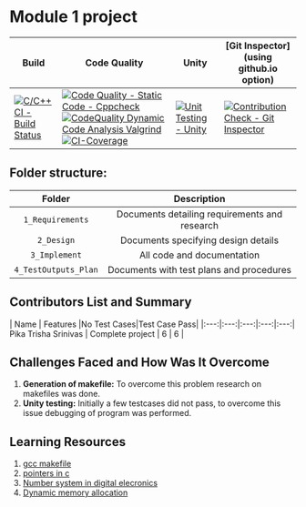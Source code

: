 # Module 1 project

Build | Code Quality | Unity | [Git Inspector](using github.io option)
------|----------|-------|--------------
[![C/C++ CI - Build Status](https://github.com/chaitanyavempalli/M2_EmbSys_/actions/workflows/c%20CI.yml/badge.svg)](https://github.com/chaitanyavempalli/M2_EmbSys_/actions/workflows/c%20CI.yml) | [![Code Quality - Static Code - Cppcheck](https://github.com/chaitanyavempalli/M2_EmbSys_/actions/workflows/cppcheck.yml/badge.svg)](https://github.com/chaitanyavempalli/M2_EmbSys_/actions/workflows/cppcheck.yml) [![CodeQuality Dynamic Code Analysis Valgrind](https://github.com/chaitanyavempalli/M2_EmbSys_/actions/workflows/code%20q%20dynamic.yml/badge.svg)](https://github.com/chaitanyavempalli/M2_EmbSys_/actions/workflows/code%20q%20dynamic.yml) [![CI-Coverage](https://github.com/chaitanyavempalli/M2_EmbSys_/actions/workflows/gcov.yml/badge.svg)](https://github.com/chaitanyavempalli/M2_EmbSys_/actions/workflows/gcov.yml)| [![Unit Testing - Unity](https://github.com/chaitanyavempalli/M2_EmbSys_/actions/workflows/unity.yml/badge.svg)](https://github.com/chaitanyavempalli/M2_EmbSys_/actions/workflows/unity.yml) | [![Contribution Check - Git Inspector](https://github.com/chaitanyavempalli/M2_EmbSys_/actions/workflows/gitinspector.yml/badge.svg)](https://github.com/chaitanyavempalli/M2_EmbSys_/actions/workflows/gitinspector.yml)

## Folder structure:

| Folder | Description |
| :---: | :---: |
| `1_Requirements` | Documents detailing requirements and research |
| `2_Design` | Documents specifying design details |
| `3_Implement` | All code and documentation |
| `4_TestOutputs_Plan` | Documents with test plans and procedures |

## Contributors List and Summary

|  Name   |    Features    |No Test Cases|Test Case Pass|
|:---:|:---:|:---:|:---:|:---:|
 Pika Trisha Srinivas | Complete project   | 6   | 6     |
    

## Challenges Faced and How Was It Overcome

1. **Generation of makefile:** To overcome this problem research on makefiles was done.
2. **Unity testing:** Initially a few testcases did not pass, to overcome this issue debugging of program was performed.

## Learning Resources
1. [gcc makefile](https://www3.ntu.edu.sg/home/ehchua/programming/cpp/gcc_make.html#zz-2.1)
2. [pointers in c](https://www.freecodecamp.org/news/pointers-in-c-are-not-as-difficult-as-you-think/)
3. [Number system in digital elecronics](https://learnabout-electronics.org/Digital/dig11.php)
4. [Dynamic memory allocation](https://www.programiz.com/c-programming/c-dynamic-memory-allocation)

